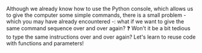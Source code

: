 Although we already know how to use the Python console, which allows us to give the computer some simple commands, there is a small problem - which you may have already encountered -: what if we want to give the same command sequence over and over again? ❓ Won't it be a bit tedious to type the same instructions over and over again? Let's learn to reuse code with functions and parameters!